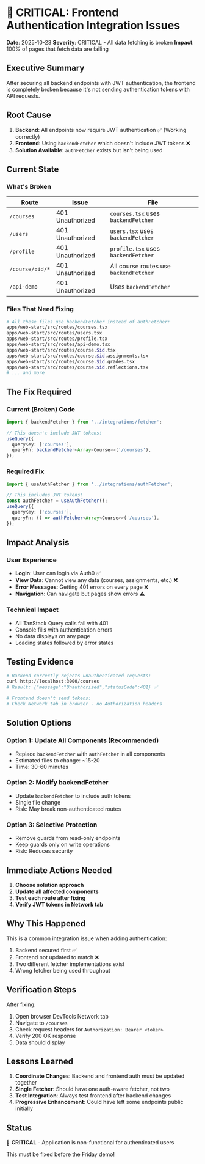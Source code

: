 # 🔴 CRITICAL: Frontend Authentication Integration Issues

**Date**: 2025-10-23
**Severity**: CRITICAL - All data fetching is broken
**Impact**: 100% of pages that fetch data are failing

## Executive Summary

After securing all backend endpoints with JWT authentication, the frontend is completely broken because it's not sending authentication tokens with API requests.

## Root Cause

1. **Backend**: All endpoints now require JWT authentication ✅ (Working correctly)
2. **Frontend**: Using `backendFetcher` which doesn't include JWT tokens ❌
3. **Solution Available**: `authFetcher` exists but isn't being used

## Current State

### What's Broken

| Route | Issue | File |
|-------|-------|------|
| `/courses` | 401 Unauthorized | `courses.tsx` uses `backendFetcher` |
| `/users` | 401 Unauthorized | `users.tsx` uses `backendFetcher` |
| `/profile` | 401 Unauthorized | `profile.tsx` uses `backendFetcher` |
| `/course/:id/*` | 401 Unauthorized | All course routes use `backendFetcher` |
| `/api-demo` | 401 Unauthorized | Uses `backendFetcher` |

### Files That Need Fixing

```bash
# All these files use backendFetcher instead of authFetcher:
apps/web-start/src/routes/courses.tsx
apps/web-start/src/routes/users.tsx
apps/web-start/src/routes/profile.tsx
apps/web-start/src/routes/api-demo.tsx
apps/web-start/src/routes/course.$id.tsx
apps/web-start/src/routes/course.$id.assignments.tsx
apps/web-start/src/routes/course.$id.grades.tsx
apps/web-start/src/routes/course.$id.reflections.tsx
# ... and more
```

## The Fix Required

### Current (Broken) Code
```typescript
import { backendFetcher } from '../integrations/fetcher';

// This doesn't include JWT tokens!
useQuery({
  queryKey: ['courses'],
  queryFn: backendFetcher<Array<Course>>('/courses'),
});
```

### Required Fix
```typescript
import { useAuthFetcher } from '../integrations/authFetcher';

// This includes JWT tokens!
const authFetcher = useAuthFetcher();
useQuery({
  queryKey: ['courses'],
  queryFn: () => authFetcher<Array<Course>>('/courses'),
});
```

## Impact Analysis

### User Experience
- **Login**: User can login via Auth0 ✅
- **View Data**: Cannot view any data (courses, assignments, etc.) ❌
- **Error Messages**: Getting 401 errors on every page ❌
- **Navigation**: Can navigate but pages show errors ⚠️

### Technical Impact
- All TanStack Query calls fail with 401
- Console fills with authentication errors
- No data displays on any page
- Loading states followed by error states

## Testing Evidence

```bash
# Backend correctly rejects unauthenticated requests:
curl http://localhost:3000/courses
# Result: {"message":"Unauthorized","statusCode":401} ✅

# Frontend doesn't send tokens:
# Check Network tab in browser - no Authorization headers
```

## Solution Options

### Option 1: Update All Components (Recommended)
- Replace `backendFetcher` with `authFetcher` in all components
- Estimated files to change: ~15-20
- Time: 30-60 minutes

### Option 2: Modify backendFetcher
- Update `backendFetcher` to include auth tokens
- Single file change
- Risk: May break non-authenticated routes

### Option 3: Selective Protection
- Remove guards from read-only endpoints
- Keep guards only on write operations
- Risk: Reduces security

## Immediate Actions Needed

1. **Choose solution approach**
2. **Update all affected components**
3. **Test each route after fixing**
4. **Verify JWT tokens in Network tab**

## Why This Happened

This is a common integration issue when adding authentication:
1. Backend secured first ✅
2. Frontend not updated to match ❌
3. Two different fetcher implementations exist
4. Wrong fetcher being used throughout

## Verification Steps

After fixing:
1. Open browser DevTools Network tab
2. Navigate to `/courses`
3. Check request headers for `Authorization: Bearer <token>`
4. Verify 200 OK response
5. Data should display

## Lessons Learned

1. **Coordinate Changes**: Backend and frontend auth must be updated together
2. **Single Fetcher**: Should have one auth-aware fetcher, not two
3. **Test Integration**: Always test frontend after backend changes
4. **Progressive Enhancement**: Could have left some endpoints public initially

## Status

🔴 **CRITICAL** - Application is non-functional for authenticated users

This must be fixed before the Friday demo!